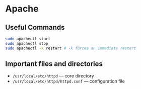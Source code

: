 # Apache

## Useful Commands

```sh
sudo apachectl start
sudo apachectl stop
sudo apachectl -k restart # -k forces an immediate restart
```

## Important files and directories

* `/usr/local/etc/httpd` — core directory
* `/usr/local/etc/httpd/httpd.conf` — configuration file
